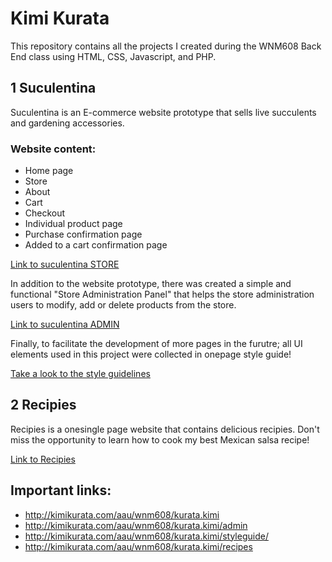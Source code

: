 # Kimi Kurata

This repository contains all the projects I created during the WNM608 Back End class using HTML, CSS, Javascript, and PHP.

## 1 Suculentina 
Suculentina is an E-commerce website prototype that sells live succulents and gardening accessories. 

### Website content: 
- Home page
- Store 
- About
- Cart
- Checkout
- Individual product page
- Purchase confirmation page
- Added to a cart confirmation page   

[Link to suculentina STORE](http://kimikurata.com/aau/wnm608/kurata.kimi)

In addition to the website prototype, there was created a simple and functional "Store Administration Panel" that helps the store administration users to modify, add or delete products from the store.

[Link to suculentina ADMIN](http://kimikurata.com/aau/wnm608/kurata.kimi/admin)

Finally, to facilitate the development of more pages in the furutre; all UI elements used in this project were collected in onepage style guide! 

[Take a look to the style guidelines](http://kimikurata.com/aau/wnm608/kurata.kimi/styleguide/)


## 2 Recipies 
Recipies is a onesingle page website that contains delicious recipies. Don't miss the opportunity to learn how to cook my best Mexican salsa recipe!

[Link to Recipies](http://kimikurata.com/aau/wnm608/kurata.kimi/styleguide/)



## Important links:

- http://kimikurata.com/aau/wnm608/kurata.kimi
- http://kimikurata.com/aau/wnm608/kurata.kimi/admin
- http://kimikurata.com/aau/wnm608/kurata.kimi/styleguide/
- http://kimikurata.com/aau/wnm608/kurata.kimi/recipes



